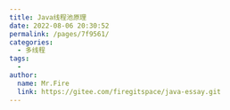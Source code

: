 ```yaml
---
title: Java线程池原理
date: 2022-08-06 20:30:52
permalink: /pages/7f9561/
categories:
  - 多线程
tags:
  - 
author: 
  name: Mr.Fire
  link: https://gitee.com/firegitspace/java-essay.git
---
```


